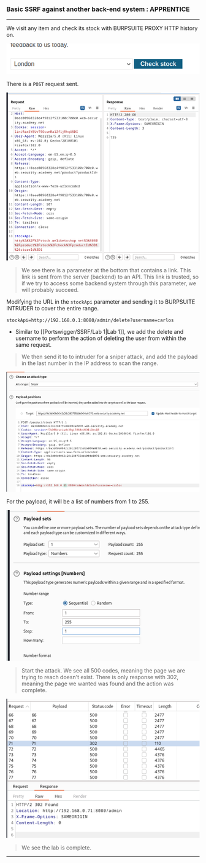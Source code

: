 
### Basic SSRF against another back-end system : APPRENTICE

---

We visit any item and check its stock with BURPSUITE PROXY HTTP history on.

![](./screenshots/checkstock.png)

There is a `POST` request sent.

![](./screenshots/lab1-req.png)

> We see there is a parameter at the bottom that contains a link. This link is sent from the server (backend) to an API. This link is trusted, so if we try to access some backend system through this parameter, we will probably succeed.

Modifying the URL in the `stockApi` parameter and sending it to BURPSUITE INTRUDER to cover the entire range.
```
stockApi=http://192.168.0.1:8080/admin/delete?username=carlos
```
- Similar to [[Portswigger/SSRF/Lab 1|Lab 1]], we add the delete and username to perform the action of deleting the user from within the same request.

> We then send it to to intruder for a sniper attack, and add the payload in the last number in the IP address to scan the range.

![](./screenshots/lab2-intr.png)

For the payload, it will be a list of numbers from 1 to 255.

![](./screenshots/lab2-payload.png)

> Start the attack. We see all 500 codes, meaning the page we are trying to reach doesn't exist. There is only response with 302, meaning the page we wanted was found and the action was complete.

![](./screenshots/lab2-result.png)

> We see the lab is complete.

---
